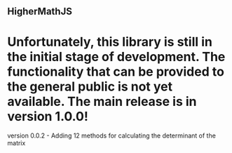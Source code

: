 ## HigherMathJS

# Unfortunately, this library is still in the initial stage of development. The functionality that can be provided to the general public is not yet available. The main release is in version 1.0.0!

version 0.0.2 - Adding 12 methods for calculating the determinant of the matrix